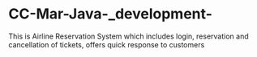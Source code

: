 # CC-Mar-Java-_development-
This is Airline Reservation System which includes login, reservation and cancellation of tickets, offers quick response to customers
